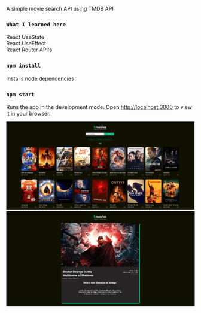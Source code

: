 A simple movie search API
using TMDB API

### `What I learned here`

React UseState  
React UseEffect  
React Router
API's  

### `npm install`

Installs node dependencies

### `npm start`

Runs the app in the development mode.
Open [http://localhost:3000](http://localhost:3000) to view it in your browser.

![sample image](/public/sc1.png)
![sample image](/public/sc2.png)
